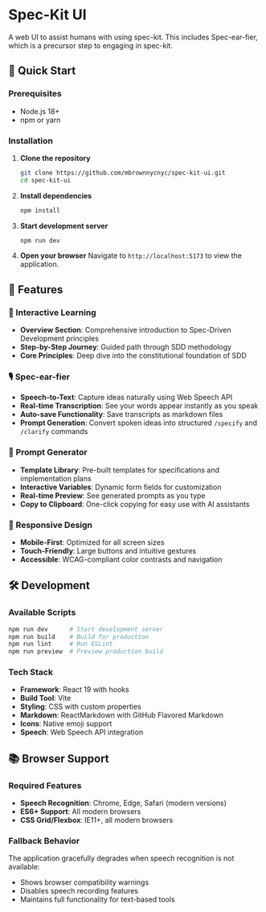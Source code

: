 # Spec-Kit UI

A web UI to assist humans with using spec-kit.  This includes Spec-ear-fier, which is a precursor step to engaging in spec-kit.

## 🚀 Quick Start

### Prerequisites
- Node.js 18+
- npm or yarn

### Installation

1. **Clone the repository**
   ```bash
   git clone https://github.com/mbrownnycnyc/spec-kit-ui.git
   cd spec-kit-ui
   ```

2. **Install dependencies**
   ```bash
   npm install
   ```

3. **Start development server**
   ```bash
   npm run dev
   ```

4. **Open your browser**
   Navigate to `http://localhost:5173` to view the application.

## 🌟 Features

### 📖 Interactive Learning
- **Overview Section**: Comprehensive introduction to Spec-Driven Development principles
- **Step-by-Step Journey**: Guided path through SDD methodology
- **Core Principles**: Deep dive into the constitutional foundation of SDD

### 🎙️ Spec-ear-fier
- **Speech-to-Text**: Capture ideas naturally using Web Speech API
- **Real-time Transcription**: See your words appear instantly as you speak
- **Auto-save Functionality**: Save transcripts as markdown files
- **Prompt Generation**: Convert spoken ideas into structured `/specify` and `/clarify` commands

### 🎯 Prompt Generator
- **Template Library**: Pre-built templates for specifications and implementation plans
- **Interactive Variables**: Dynamic form fields for customization
- **Real-time Preview**: See generated prompts as you type
- **Copy to Clipboard**: One-click copying for easy use with AI assistants

### 📱 Responsive Design
- **Mobile-First**: Optimized for all screen sizes
- **Touch-Friendly**: Large buttons and intuitive gestures
- **Accessible**: WCAG-compliant color contrasts and navigation

## 🛠️ Development

### Available Scripts

```bash
npm run dev      # Start development server
npm run build    # Build for production
npm run lint     # Run ESLint
npm run preview  # Preview production build
```

### Tech Stack

- **Framework**: React 19 with hooks
- **Build Tool**: Vite
- **Styling**: CSS with custom properties
- **Markdown**: ReactMarkdown with GitHub Flavored Markdown
- **Icons**: Native emoji support
- **Speech**: Web Speech API integration

## 📚 Browser Support

### Required Features
- **Speech Recognition**: Chrome, Edge, Safari (modern versions)
- **ES6+ Support**: All modern browsers
- **CSS Grid/Flexbox**: IE11+, all modern browsers

### Fallback Behavior
The application gracefully degrades when speech recognition is not available:
- Shows browser compatibility warnings
- Disables speech recording features
- Maintains full functionality for text-based tools